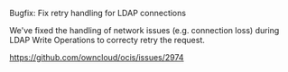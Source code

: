 Bugfix: Fix retry handling for LDAP connections

We've fixed the handling of network issues (e.g. connection loss) during LDAP Write Operations
to correcty retry the request.

https://github.com/owncloud/ocis/issues/2974
